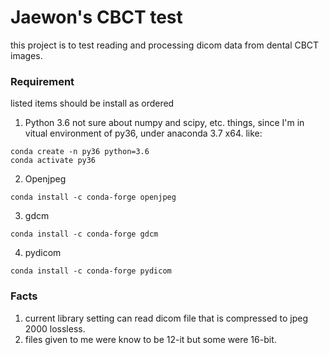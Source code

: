 # Jaewon's CBCT test
this project is to test reading and processing dicom data from dental CBCT images.

### Requirement
listed items should be install as ordered
1. Python 3.6
not sure about numpy and scipy, etc. things, since I'm in vitual environment of py36, under anaconda 3.7 x64. like:
```
conda create -n py36 python=3.6
conda activate py36
```
2. Openjpeg
```
conda install -c conda-forge openjpeg
```
3. gdcm
```
conda install -c conda-forge gdcm
```
4. pydicom
```
conda install -c conda-forge pydicom
```

### Facts
1. current library setting can read dicom file that is compressed to jpeg 2000 lossless.
2. files given to me were know to be 12-it but some were 16-bit.
